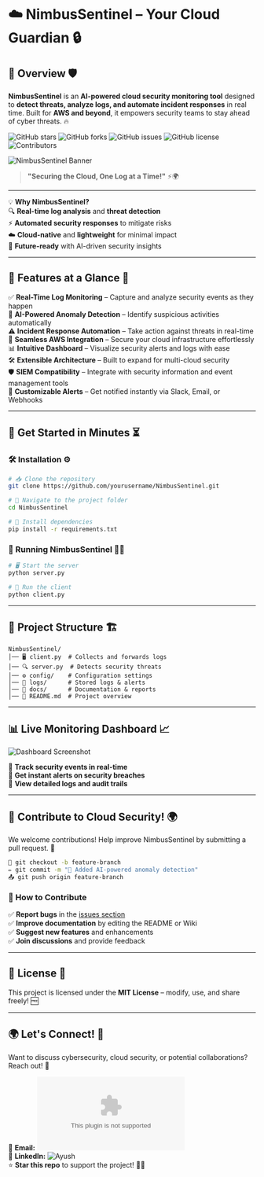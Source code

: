 # ☁️ NimbusSentinel – Your Cloud Guardian 🔒

## 🚀 Overview 🛡️

**NimbusSentinel** is an **AI-powered cloud security monitoring tool** designed to **detect threats, analyze logs, and automate incident responses** in real time. Built for **AWS and beyond**, it empowers security teams to stay ahead of cyber threats. 🔥


![GitHub stars](https://img.shields.io/github/stars/yourusername/NimbusSentinel?style=social) ![GitHub forks](https://img.shields.io/github/forks/yourusername/NimbusSentinel?style=social) ![GitHub issues](https://img.shields.io/github/issues/yourusername/NimbusSentinel) ![GitHub license](https://img.shields.io/github/license/yourusername/NimbusSentinel) ![Contributors](https://img.shields.io/github/contributors/yourusername/NimbusSentinel)

![NimbusSentinel Banner](https://yourimageurl.com/banner.png)  
> **"Securing the Cloud, One Log at a Time!"** ⚡🌍

---


💡 **Why NimbusSentinel?**  
🔍 **Real-time log analysis** and **threat detection**  
⚡ **Automated security responses** to mitigate risks  
☁️ **Cloud-native** and **lightweight** for minimal impact  
🤖 **Future-ready** with AI-driven security insights  

---

## 🌟 Features at a Glance 🎯

✅ **Real-Time Log Monitoring** – Capture and analyze security events as they happen  
🤖 **AI-Powered Anomaly Detection** – Identify suspicious activities automatically  
⚠️ **Incident Response Automation** – Take action against threats in real-time  
🔐 **Seamless AWS Integration** – Secure your cloud infrastructure effortlessly  
📊 **Intuitive Dashboard** – Visualize security alerts and logs with ease  
🛠️ **Extensible Architecture** – Built to expand for multi-cloud security  
🛡️ **SIEM Compatibility** – Integrate with security information and event management tools  
📡 **Customizable Alerts** – Get notified instantly via Slack, Email, or Webhooks  

---

## 🎯 Get Started in Minutes ⏳

### 🛠️ Installation ⚙️

```bash
# 📥 Clone the repository
git clone https://github.com/yourusername/NimbusSentinel.git

# 📂 Navigate to the project folder
cd NimbusSentinel

# 🔧 Install dependencies
pip install -r requirements.txt
```

### 🚀 Running NimbusSentinel 🏃‍♂️

```bash
# 🖥️ Start the server
python server.py

# 📡 Run the client
python client.py
```

---

## 📁 Project Structure 🏗️
```
NimbusSentinel/
│── 🖥️ client.py  # Collects and forwards logs
│── 🔍 server.py  # Detects security threats
│── ⚙️ config/    # Configuration settings
│── 📂 logs/      # Stored logs & alerts
│── 📜 docs/      # Documentation & reports
│── 📖 README.md  # Project overview
```

---

## 📊 Live Monitoring Dashboard 📈

![Dashboard Screenshot](https://yourimageurl.com/dashboard.png)

📡 **Track security events in real-time**  
🔔 **Get instant alerts on security breaches**  
📜 **View detailed logs and audit trails**  

---

## 🤝 Contribute to Cloud Security! 🌍

We welcome contributions! Help improve NimbusSentinel by submitting a pull request. 🚀

```bash
🔀 git checkout -b feature-branch
✏️ git commit -m "🚀 Added AI-powered anomaly detection"
📤 git push origin feature-branch
```

### 🌟 How to Contribute
✅ **Report bugs** in the [issues section](https://github.com/SEC-BEAST/NimbusSentinel/issues)  
✅ **Improve documentation** by editing the README or Wiki  
✅ **Suggest new features** and enhancements  
✅ **Join discussions** and provide feedback  

---

## 📜 License 📄
This project is licensed under the **MIT License** – modify, use, and share freely! 🆓

---

## 🌍 Let's Connect! 🤝
Want to discuss cybersecurity, cloud security, or potential collaborations? Reach out! 🚀

📧 **Email:** ![Ayush](singhayush3264@gmail.com)  
🔗 **LinkedIn:** ![Ayush](https://www.linkedin.com/in/ayush-singh-18a9b1253/)  
⭐ **Star this repo** to support the project! 🚀✨
